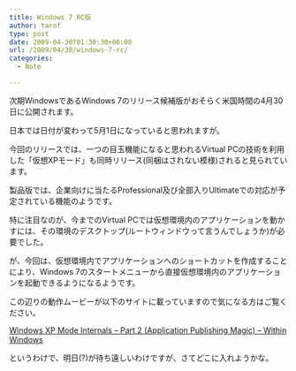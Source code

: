 ```yaml
---
title: Windows 7 RC版
author: tarof
type: post
date: 2009-04-30T01:30:30+00:00
url: /2009/04/30/windows-7-rc/
categories:
  - Note

---
```

次期WindowsであるWindows 7のリリース候補版がおそらく米国時間の4月30日に公開されます。
  
日本では日付が変わって5月1日になっていると思われますが。

今回のリリースでは、一つの目玉機能になると思われるVirtual PCの技術を利用した「仮想XPモード」も同時リリース(同梱はされない模様)されると見られています。
  
製品版では、企業向けに当たるProfessional及び全部入りUltimateでの対応が予定されている機能のようです。
  
特に注目なのが、今までのVirtual PCでは仮想環境内のアプリケーションを動かすには、その環境のデスクトップ(ルートウィンドウって言うんでしょうか)が必要でした。
  
が、今回は、仮想環境内でアプリケーションへのショートカットを作成することにより、Windows 7のスタートメニューから直接仮想環境内のアプリケーションを起動できるようになるようです。
  
この辺りの動作ムービーが以下のサイトに載っていますので気になる方はご覧ください。

[Windows XP Mode Internals – Part 2 (Application Publishing Magic) &#8211; Within Windows][1]

というわけで、明日(?)が待ち遠しいわけですが、さてどこに入れようかな。

 [1]: http://www.withinwindows.com/2009/04/28/windows-xp-mode-internals-part-2-application-publishing-magic/